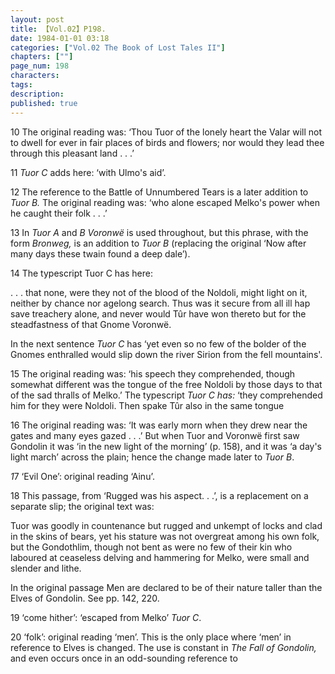 ```yaml
---
layout: post
title: 【Vol.02】P198.
date: 1984-01-01 03:18
categories: ["Vol.02 The Book of Lost Tales II"]
chapters: [""]
page_num: 198
characters: 
tags: 
description: 
published: true
---
```


<p style="text-indent: 0;">
10   The original reading was: ‘Thou Tuor of the lonely heart the Valar will not to dwell for ever in fair places of birds and flowers; nor would they lead thee through this pleasant land . . .’
</p>

11     <I>Tuor C</I> adds here: ‘with Ulmo's aid’.

12   The reference to the Battle of Unnumbered Tears is a later addition to <I>Tuor B.</I> The original reading was: ‘who alone escaped Melko's power when he caught their folk . . .’

13   In <I>Tuor A</I> and <I>B Voronwë</I> is used throughout, but this phrase, with the form <I>Bronweg,</I> is an addition to <I>Tuor B</I> (replacing the original ‘Now after many days these twain found a deep dale’).

14   The typescript Tuor C has here:

. . . that none, were they not of the blood of the Noldoli, might light on it, neither by chance nor agelong search. Thus was it secure from all ill hap save treachery alone, and never would Tûr have won thereto but for the steadfastness of that Gnome Voronwë.

In the next sentence <I>Tuor C</I> has ‘yet even so no few of the bolder of the Gnomes enthralled would slip down the river Sirion from the fell mountains'.

15   The original reading was: ‘his speech they comprehended, though somewhat different was the tongue of the free Noldoli by those days to that of the sad thralls of Melko.’ The typescript <I>Tuor C has:</I> ‘they comprehended him for they were Noldoli. Then spake Tûr also in the same tongue

16 The original reading was: ‘It was early morn when they drew near the gates and many eyes gazed . . .’ But when Tuor and Voronwë first saw Gondolin it was ‘in the new light of the morning’ (p. 158), and it was ‘a day's light march’ across the plain; hence the change made later to <I>Tuor B</I>.

<I>1</I>7<I></I>   ‘Evil One’: original reading ‘Ainu’.

18 This passage, from ‘Rugged was his aspect. . .’, is a replacement on a separate slip; the original text was:

Tuor was goodly in countenance but rugged and unkempt of locks and clad in the skins of bears, yet his stature was not overgreat among his own folk, but the Gondothlim, though not bent as were no few of their kin who laboured at ceaseless delving and hammering for Melko, were small and slender and lithe.

In the original passage Men are declared to be of their nature taller than the Elves of Gondolin. See pp. 142, 220.

19   ‘come hither’: ‘escaped from Melko’ <I>Tuor C</I>.

20   ‘folk’: original reading ‘men’. This is the only place where ‘men’ in reference to Elves is changed. The use is constant in <I>The Fall of Gondolin,</I> and even occurs once in an odd-sounding reference to

